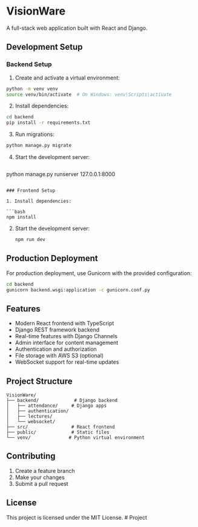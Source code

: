 # VisionWare

A full-stack web application built with React and Django.

## Development Setup

### Backend Setup

1. Create and activate a virtual environment:

```bash
python -m venv venv
source venv/bin/activate  # On Windows: venv\Scripts\activate
```

2. Install dependencies:

```bash
cd backend
pip install -r requirements.txt
```

3. Run migrations:

```bash
python manage.py migrate
```

4. Start the development server:

   ```bash
python manage.py runserver 127.0.0.1:8000
   ```

### Frontend Setup

1. Install dependencies:

   ```bash
   npm install
   ```

2. Start the development server:

   ```bash
   npm run dev
   ```

## Production Deployment

For production deployment, use Gunicorn with the provided configuration:

```bash
cd backend
gunicorn backend.wsgi:application -c gunicorn.conf.py
```

## Features

- Modern React frontend with TypeScript
- Django REST framework backend
- Real-time features with Django Channels
- Admin interface for content management
- Authentication and authorization
- File storage with AWS S3 (optional)
- WebSocket support for real-time updates

## Project Structure

```
VisionWare/
├── backend/             # Django backend
│   ├── attendance/     # Django apps
│   ├── authentication/
│   ├── lectures/
│   └── websocket/
├── src/                # React frontend
├── public/             # Static files
└── venv/              # Python virtual environment
```

## Contributing

1. Create a feature branch
2. Make your changes
3. Submit a pull request

## License

This project is licensed under the MIT License.
#   P r o j e c t  
 